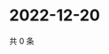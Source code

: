 # 2022-12-20

共 0 条

<!-- BEGIN WEIBO -->
<!-- 最后更新时间 Tue Dec 20 2022 12:01:24 GMT+0800 (China Standard Time) -->

<!-- END WEIBO -->

